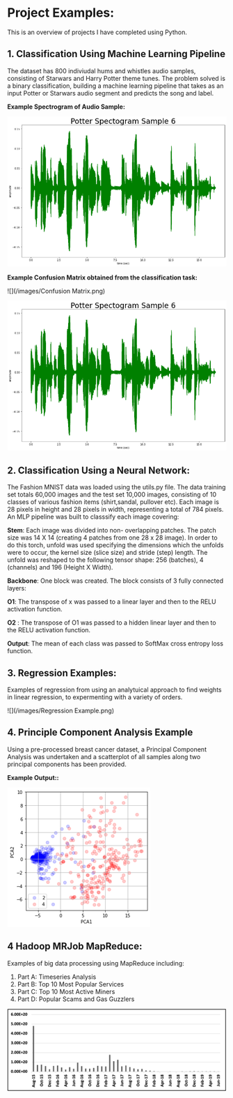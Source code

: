 # Project Examples:

This is an overview of projects I have completed using Python. 

## 1. Classification Using Machine Learning Pipeline

The dataset has 800 indiviudal hums and whistles audio samples, consisting of Starwars and Harry Potter theme tunes. The problem solved is a binary classification, building a machine learning pipeline that takes as an input Potter or Starwars audio segment and predicts the song and label.

 **Example Spectrogram of Audio Sample:**

![](/images/Spectogram.png)

  **Example Confusion Matrix obtained from the classification task:**

![](/images/Confusion Matrix.png)


![](/images/Spectogram.png)

## 2. Classification Using a Neural Network:

The Fashion MNIST data was loaded using the utils.py file. The data training set totals 60,000 images and the test set 10,000 images, consisting of 10 classes  of various fashion items (shirt,sandal, pullover etc). Each image is 28 pixels in height and 28 pixels in width, representing a total of 784 pixels. An MLP pipeline was built to classsify each image covering:

**Stem**: Each image was divided into non- overlapping patches. The patch size was 14 X 14 (creating 4 patches from one 28 x 28 image). In order to do this torch, unfold was used specifying the dimensions which the unfolds were to occur, the kernel size (slice size) and stride (step) length. The unfold was reshaped to the following tensor shape: 256 (batches), 4 (channels) and 196 (Height X Width).

**Backbone**: One block was created. The block consists of 3 fully connected layers:

 **O1**: The transpose of x was passed to a linear layer and then to the RELU activation function.
 
 **O2** : The transpose of O1 was passed to a hidden linear layer and then to the RELU activation function.

 **Output**: The mean of each class was passed to SoftMax cross entropy loss function. 


## 3. Regression Examples:

Examples of regression from using an analytuical approach to find weights in linear regression, to expermenting with a variety of orders.

![](/images/Regression Example.png)


## 4. Principle Component Analysis Example

Using a pre-processed breast cancer dataset, a Principal Component Analysis was undertaken and a  scatterplot of all samples along two principal components has been provided.


  **Example Output::**

![](/images/PCA.png)

## 4 Hadoop MRJob MapReduce:

Examples of big data processing using MapReduce including:

   1. Part A: Timeseries Analysis 
   2. Part B: Top 10 Most Popular Services 
   3. Part C: Top 10 Most Active Miners 
   4. Part D:  Popular Scams and Gas Guzzlers
   
![](/images/Ether.png)









